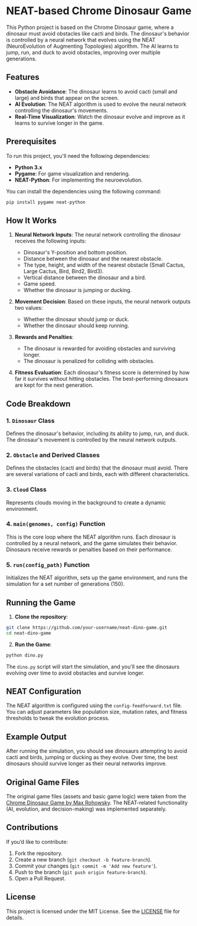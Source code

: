 # NEAT-based Chrome Dinosaur Game

This Python project is based on the Chrome Dinosaur game, where a dinosaur must avoid obstacles like cacti and birds. The dinosaur's behavior is controlled by a neural network that evolves using the NEAT (NeuroEvolution of Augmenting Topologies) algorithm. The AI learns to jump, run, and duck to avoid obstacles, improving over multiple generations.

## Features
- **Obstacle Avoidance**: The dinosaur learns to avoid cacti (small and large) and birds that appear on the screen.
- **AI Evolution**: The NEAT algorithm is used to evolve the neural network controlling the dinosaur's movements.
- **Real-Time Visualization**: Watch the dinosaur evolve and improve as it learns to survive longer in the game.

## Prerequisites

To run this project, you'll need the following dependencies:

- **Python 3.x**
- **Pygame**: For game visualization and rendering.
- **NEAT-Python**: For implementing the neuroevolution.

You can install the dependencies using the following command:

```bash
pip install pygame neat-python
```

## How It Works

1. **Neural Network Inputs**: The neural network controlling the dinosaur receives the following inputs:
   - Dinosaur's Y-position and bottom position.
   - Distance between the dinosaur and the nearest obstacle.
   - The type, height, and width of the nearest obstacle (Small Cactus, Large Cactus, Bird, Bird2, Bird3).
   - Vertical distance between the dinosaur and a bird.
   - Game speed.
   - Whether the dinosaur is jumping or ducking.

2. **Movement Decision**: Based on these inputs, the neural network outputs two values:
   - Whether the dinosaur should jump or duck.
   - Whether the dinosaur should keep running.

3. **Rewards and Penalties**:
   - The dinosaur is rewarded for avoiding obstacles and surviving longer.
   - The dinosaur is penalized for colliding with obstacles.
   
4. **Fitness Evaluation**: Each dinosaur's fitness score is determined by how far it survives without hitting obstacles. The best-performing dinosaurs are kept for the next generation.

## Code Breakdown

### 1. **`Dinosaur` Class**
Defines the dinosaur's behavior, including its ability to jump, run, and duck. The dinosaur's movement is controlled by the neural network outputs.

### 2. **`Obstacle` and Derived Classes**
Defines the obstacles (cacti and birds) that the dinosaur must avoid. There are several variations of cacti and birds, each with different characteristics.

### 3. **`Cloud` Class**
Represents clouds moving in the background to create a dynamic environment.

### 4. **`main(genomes, config)` Function**
This is the core loop where the NEAT algorithm runs. Each dinosaur is controlled by a neural network, and the game simulates their behavior. Dinosaurs receive rewards or penalties based on their performance.

### 5. **`run(config_path)` Function**
Initializes the NEAT algorithm, sets up the game environment, and runs the simulation for a set number of generations (150).

## Running the Game

1. **Clone the repository**:

```bash
git clone https://github.com/your-username/neat-dino-game.git
cd neat-dino-game
```

2. **Run the Game**:

```bash
python dino.py
```

The `dino.py` script will start the simulation, and you'll see the dinosaurs evolving over time to avoid obstacles and survive longer.

## NEAT Configuration

The NEAT algorithm is configured using the `config-feedforward.txt` file. You can adjust parameters like population size, mutation rates, and fitness thresholds to tweak the evolution process.

## Example Output

After running the simulation, you should see dinosaurs attempting to avoid cacti and birds, jumping or ducking as they evolve. Over time, the best dinosaurs should survive longer as their neural networks improve.

## Original Game Files

The original game files (assets and basic game logic) were taken from the [Chrome Dinosaur Game by Max Rohowsky](https://github.com/MaxRohowsky/chrome-dinosaur). The NEAT-related functionality (AI, evolution, and decision-making) was implemented separately.

## Contributions

If you’d like to contribute:
1. Fork the repository.
2. Create a new branch (`git checkout -b feature-branch`).
3. Commit your changes (`git commit -m 'Add new feature'`).
4. Push to the branch (`git push origin feature-branch`).
5. Open a Pull Request.

## License

This project is licensed under the MIT License. See the [LICENSE](./LICENSE) file for details.
```

